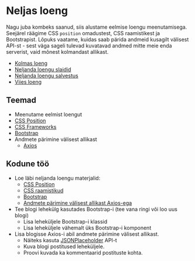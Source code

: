# Neljas loeng

Nagu juba kombeks saanud, siis alustame eelmise loengu meenutamisega. Seejärel räägime CSS `position` omadustest, CSS raamistikest ja Bootstrapist. Lõpuks vaatame, kuidas saab pärida andmeid kusagilt välisest API-st - sest väga sageli tulevad kuvatavad andmed mitte meie enda serverist, vaid mõnest kolmandast allikast.

- [Kolmas loeng](../Lesson-03/README.md)
- [Neljanda loengu slaidid](Slides.md)
- [Neljanda loengu salvestus](https://youtu.be/4VjWU5XPKuw)
- [Viies loeng](../Lesson-05/README.md)

## Teemad

- Meenutame eelmist loengut
- [CSS Position](../../../Subjects/Front-End-Technologies/Topics/CSS-Position/README.md)
- [CSS Frameworks](../../../Subjects/Front-End-Technologies/Topics/CSS-Frameworks/README.md)
- [Bootstrap](../../../Subjects/Front-End-Technologies/Topics/Bootstrap/README.md)
- Andmete pärimine välisest allikast
  - [Axios](../../../Subjects/Front-End-Technologies/Topics/Axios/README.md)

## Kodune töö

- Loe läbi neljanda loengu materjalid:
  - [CSS Position](https://github.com/HK-Mikrokraadid/Veebiarendus/blob/main/Subjects/Front-End-Technologies/Topics/CSS-Position/README.md)
  - [CSS raamistikud](https://github.com/HK-Mikrokraadid/Veebiarendus/blob/main/Subjects/Front-End-Technologies/Topics/CSS-Frameworks/README.md)
  - [Bootstrap](https://github.com/HK-Mikrokraadid/Veebiarendus/blob/main/Subjects/Front-End-Technologies/Topics/Bootstrap/README.md)
  - [Andmete pärimine välisest allikast Axios-ega](https://github.com/HK-Mikrokraadid/Veebiarendus/blob/main/Subjects/Front-End-Technologies/Topics/Axios/README.md)
- Tee blogi lehekülg kasutades Bootstrap-i (tee vana ringi või loo uus blogi)
  - Lisa leheküljele Bootstrap-i klassid
  - Lisa leheküljele vähemalt üks Bootstrap-i komponent
- Lisa blogisse Axios-i abil andmete pärimine välisest allikast.
  - Näiteks kasuta [JSONPlaceholder](https://jsonplaceholder.typicode.com/) API-t
  - Kuva blogi postitused leheküljele.
  - Proovi kuvada ka kommentaarid postituste kohta.
